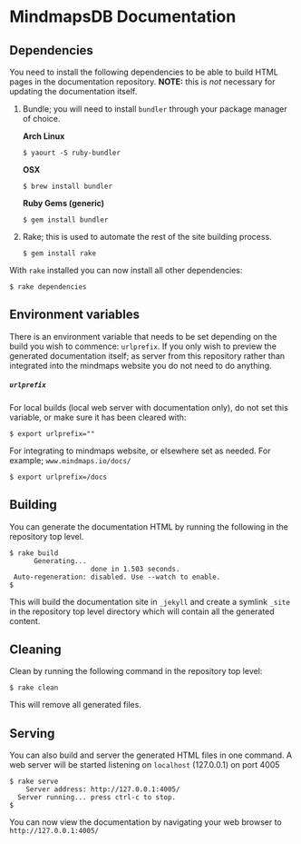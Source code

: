 # MindmapsDB Documentation

## Dependencies

You need to install the following dependencies to be able to build HTML pages in the documentation repository. **NOTE:** this is *not* necessary for updating the documentation itself.

1. Bundle; you will need to install `bundler` through your package manager of choice.
    
    **Arch Linux**
    ```
    $ yaourt -S ruby-bundler
    ```

    **OSX**
    ```
    $ brew install bundler
    ```

    **Ruby Gems (generic)**
    ```
    $ gem install bundler
    ```

2. Rake; this is used to automate the rest of the site building process.
    ```
    $ gem install rake
    ```

With `rake` installed you can now install all other dependencies:
```
$ rake dependencies
```

## Environment variables

There is an environment variable that needs to be set depending on the build you wish to commence: `urlprefix`. If you only wish to preview the generated documentation itself; as server from this repository rather than integrated into the mindmaps website you do not need to do anything.

##### `urlprefix`

For local builds (local web server with documentation only), do not set this variable, or make sure it has been cleared with:
```
$ export urlprefix=""
```

For integrating to mindmaps website, or elsewhere set as needed. For example; `www.mindmaps.io/docs/`
```
$ export urlprefix=/docs
```

## Building

You can generate the documentation HTML by running the following in the repository top level.
```
$ rake build
      Generating... 
                    done in 1.503 seconds.
 Auto-regeneration: disabled. Use --watch to enable.
$
```

This will build the documentation site in `_jekyll` and create a symlink `_site` in the repository top level directory which will contain all the generated content.

## Cleaning

Clean by running the following command in the repository top level:
```
$ rake clean
```

This will remove all generated files.

## Serving

You can also build and server the generated HTML files in one command. A web
server will be started listening on `localhost` (127.0.0.1) on port 4005

```
$ rake serve
    Server address: http://127.0.0.1:4005/
  Server running... press ctrl-c to stop.
$
```

You can now view the documentation by navigating your web browser to `http://127.0.0.1:4005/`


